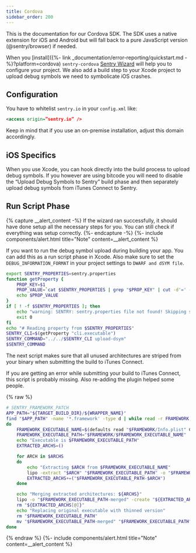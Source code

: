 ```yaml
---
title: Cordova
sidebar_order: 200
---
```


This is the documentation for our Cordova SDK. The SDK uses a native extension for iOS and Android but will fall back to a pure JavaScript version (@sentry/browser) if needed.

When you [install]({%- link _documentation/error-reporting/quickstart.md -%}?platform=cordova) `sentry-cordova` 
[Sentry Wizard](https://github.com/getsentry/sentry-wizard) will help you to configure your project. We also add a build step to your Xcode project to upload debug symbols we need to symbolicate iOS crashes.

## Configuration

You have to whitelist `sentry.io` in your `config.xml` like:

```xml
<access origin=”sentry.io” />
```

Keep in mind that if you use an on-premise installation, adjust this domain accordingly.

## iOS Specifics

When you use Xcode, you can hook directly into the build process to upload debug symbols. If you however are using bitcode you will need to disable the “Upload Debug Symbols to Sentry” build phase and then separately upload debug symbols from iTunes Connect to Sentry.

## Run Script Phase

{% capture __alert_content -%}
If the wizard ran successfully, it should have done setup all the necessary steps for you. You can still check if everything was setup correctly.
{%- endcapture -%}
{%- include components/alert.html
  title="Note"
  content=__alert_content
%}

If you want to run the debug symbol upload during building your app. You can add this as a run script phase in Xcode. Also make sure to set the `DEBUG_INFORMATION_FORMAT` in your project settings to `DWARF and dSYM file`.

```bash
export SENTRY_PROPERTIES=sentry.properties
function getProperty {
    PROP_KEY=$1
    PROP_VALUE=`cat $SENTRY_PROPERTIES | grep "$PROP_KEY" | cut -d'=' -f2`
    echo $PROP_VALUE
}
if [ ! -f $SENTRY_PROPERTIES ]; then
    echo "warning: SENTRY: sentry.properties file not found! Skipping symbol upload."
    exit 0
fi
echo "# Reading property from $SENTRY_PROPERTIES"
SENTRY_CLI=$(getProperty "cli.executable")
SENTRY_COMMAND="../../$SENTRY_CLI upload-dsym"
$SENTRY_COMMAND
```

The next script makes sure that all unused architectures are striped from your binary when submitting the build to iTunes Connect.

If you are getting an error while submitting your build to iTunes Connect, this script is probably missing. Also re-adding the plugin helped some people.

{% raw %}
```bash
# SENTRY_FRAMEWORK_PATCH
APP_PATH="${TARGET_BUILD_DIR}/${WRAPPER_NAME}"
find "$APP_PATH" -name '*.framework' -type d | while read -r FRAMEWORK
do
    FRAMEWORK_EXECUTABLE_NAME=$(defaults read "$FRAMEWORK/Info.plist" CFBundleExecutable)
    FRAMEWORK_EXECUTABLE_PATH="$FRAMEWORK/$FRAMEWORK_EXECUTABLE_NAME"
    echo "Executable is $FRAMEWORK_EXECUTABLE_PATH"
    EXTRACTED_ARCHS=()

    for ARCH in $ARCHS
    do
        echo "Extracting $ARCH from $FRAMEWORK_EXECUTABLE_NAME"
        lipo -extract "$ARCH" "$FRAMEWORK_EXECUTABLE_PATH" -o "$FRAMEWORK_EXECUTABLE_PATH-$ARCH"
        EXTRACTED_ARCHS+=("$FRAMEWORK_EXECUTABLE_PATH-$ARCH")
    done

    echo "Merging extracted architectures: ${ARCHS}"
    lipo -o "$FRAMEWORK_EXECUTABLE_PATH-merged" -create "${EXTRACTED_ARCHS[@]}"
    rm "${EXTRACTED_ARCHS[@]}"
    echo "Replacing original executable with thinned version"
    rm "$FRAMEWORK_EXECUTABLE_PATH"
    mv "$FRAMEWORK_EXECUTABLE_PATH-merged" "$FRAMEWORK_EXECUTABLE_PATH"
done
```
{% endraw %}
{%- include components/alert.html
  title="Note"
  content=__alert_content
%}
